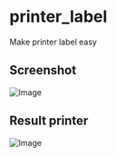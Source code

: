 # printer_label

Make printer label easy

## Screenshot
![Image](https://github.com/user-attachments/assets/0fe164b2-9bf5-4a4a-a59e-f71a45fdef15)

## Result printer
![Image](https://github.com/user-attachments/assets/e8055ede-925f-4b12-a702-4c1e891df37b)
